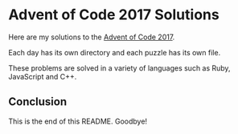 # Advent of Code 2017 Solutions 

Here are my solutions to the [Advent of Code 2017](http://adventofcode.com/).

Each day has its own directory and each puzzle has its own file.

These problems are solved in a variety of languages such as Ruby, JavaScript and C++.
## Conclusion 

This is the end of this README. Goodbye!